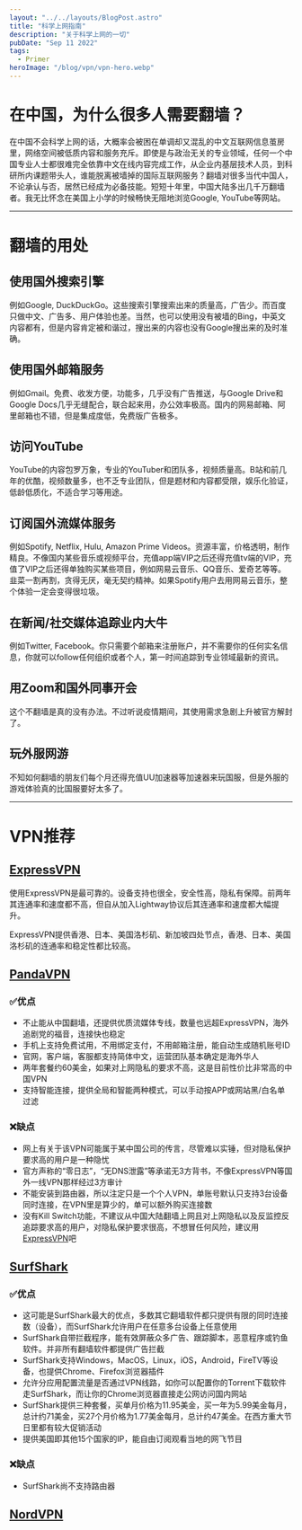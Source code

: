 ```yaml
---
layout: "../../layouts/BlogPost.astro"
title: "科学上网指南"
description: "关于科学上网的一切"
pubDate: "Sep 11 2022"
tags:
  - Primer
heroImage: "/blog/vpn/vpn-hero.webp"
---
```


# 在中国，为什么很多人需要翻墙？

在中国不会科学上网的话，大概率会被困在单调却又混乱的中文互联网信息茧房里，网络空间被低质内容和服务充斥。即使是与政治无关的专业领域，任何一个中国专业人士都很难完全依靠中文在线内容完成工作，从企业内基层技术人员，到科研所内课题带头人，谁能脱离被墙掉的国际互联网服务？翻墙对很多当代中国人，不论承认与否，居然已经成为必备技能。短短十年里，中国大陆多出几千万翻墙者。我无比怀念在美国上小学的时候畅快无阻地浏览Google, YouTube等网站。

---

# 翻墙的用处

## 使用国外搜索引擎

例如Google, DuckDuckGo。这些搜索引擎搜索出来的质量高，广告少。而百度只做中文、广告多、用户体验也差。当然，也可以使用没有被墙的Bing，中英文内容都有，但是内容肯定被和谐过，搜出来的内容也没有Google搜出来的及时准确。

## 使用国外邮箱服务

例如Gmail。免费、收发方便，功能多，几乎没有广告推送，与Google Drive和Google Docs几乎无缝配合，联合起来用，办公效率极高。国内的网易邮箱、阿里邮箱也不错，但是集成度低，免费版广告极多。

## 访问YouTube

YouTube的内容包罗万象，专业的YouTuber和团队多，视频质量高。B站和前几年的优酷，视频数量多，也不乏专业团队，但是题材和内容都受限，娱乐化验证，低龄低质化，不适合学习等用途。

## 订阅国外流媒体服务

例如Spotify, Netflix, Hulu, Amazon Prime Videos。资源丰富，价格透明，制作精良。不像国内某些音乐或视频平台，充值app端VIP之后还得充值tv端的VIP，充值了VIP之后还得单独购买某些项目，例如网易云音乐、QQ音乐、爱奇艺等等。韭菜一割再割，贪得无厌，毫无契约精神。如果Spotify用户去用网易云音乐，整个体验一定会变得很垃圾。

## 在新闻/社交媒体追踪业内大牛

例如Twitter, Facebook。你只需要个邮箱来注册账户，并不需要你的任何实名信息，你就可以follow任何组织或者个人，第一时间追踪到专业领域最新的资讯。

## 用Zoom和国外同事开会

这个不翻墙是真的没有办法。不过听说疫情期间，其使用需求急剧上升被官方解封了。

## 玩外服网游

不知如何翻墙的朋友们每个月还得充值UU加速器等加速器来玩国服，但是外服的游戏体验真的比国服要好太多了。

---

# VPN推荐

## [ExpressVPN](https://expressvpn.com/)

使用ExpressVPN是最可靠的。设备支持也很全，安全性高，隐私有保障。前两年其连通率和速度都不高，但自从加入Lightway协议后其连通率和速度都大幅提升。

ExpressVPN提供香港、日本、美国洛杉矶、新加坡四处节点，香港、日本、美国洛杉矶的连通率和稳定性都比较高。

## [PandaVPN](https://pandavpnpro.com/)

### ✅优点

- 不止能从中国翻墙，还提供优质流媒体专线，数量也远超ExpressVPN，海外追剧党的福音，连接快也稳定
- 手机上支持免费试用，不用绑定支付，不用邮箱注册，能自动生成随机账号ID
- 官网，客户端，客服都支持简体中文，运营团队基本确定是海外华人
- 两年套餐约60美金，如果对上网隐私的要求不高，这是目前性价比非常高的中国VPN
- 支持智能连接，提供全局和智能两种模式，可以手动按APP或网站黑/白名单过滤

### ❌缺点

- 网上有关于该VPN可能属于某中国公司的传言，尽管难以实锤，但对隐私保护要求高的用户是一种隐忧
- 官方声称的“零日志”，“无DNS泄露”等承诺无3方背书，不像ExpressVPN等国外一线VPN那样经过3方审计
- 不能安装到路由器，所以注定只是一个个人VPN，单账号默认只支持3台设备同时连接，在VPN里是算少的，单可以额外购买连接数
- 没有Kill Switch功能，不建议从中国大陆翻墙上网且对上网隐私以及反监控反追踪要求高的用户，对隐私保护要求很高，不想冒任何风险，建议用[ExpressVPN](https://www.expressvpn.com/)吧

## [SurfShark](https://sharkychina.com/)

### ✅优点

- 这可能是SurfShark最大的优点，多数其它翻墙软件都只提供有限的同时连接数（设备），而SurfShark允许用户在任意多台设备上任意使用
- SurfShark自带拦截程序，能有效屏蔽众多广告、跟踪脚本，恶意程序或钓鱼软件。并非所有翻墙软件都提供广告拦截
- SurfShark支持Windows，MacOS，Linux，iOS，Android，FireTV等设备，也提供Chrome、Firefox浏览器插件
- 允许分应用配置流量是否通过VPN线路，如你可以配置你的Torrent下载软件走SurfShark，而让你的Chrome浏览器直接走公网访问国内网站
- SurfShark提供三种套餐，买单月价格为11.95美金，买一年为5.99美金每月，总计约71美金，买27个月价格为1.77美金每月，总计约47美金。在西方重大节日里都有较大促销活动
- 提供美国即其他15个国家的IP，能自由订阅观看当地的网飞节目

### ❌缺点

- SurfShark尚不支持路由器

## [NordVPN](https://nordvpn.com/)

<style>
  ul {
	  list-style-type: disc;
  }
</style>
